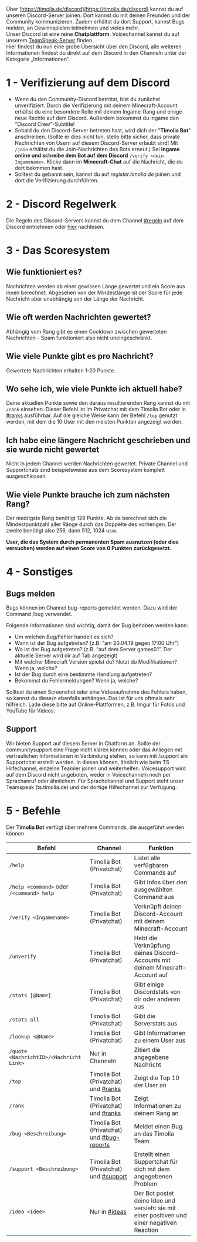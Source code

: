 Über [https://timolia.de/discord](https://timolia.de/discord) kannst du auf unseren Discord-Server joinen. Dort kannst du mit deinen Freunden und der Community kommunizieren. Zudem erhältst du dort Support, kannst Bugs melden, an Gewinnspielen teilnehmen und vieles mehr.  
Unser Discord ist eine reine <strong>Chatplattform</strong>. Voicechannel kannst du auf unserem [TeamSpeak-Server](/teamspeak/) finden.  
Hier findest du nun eine grobe Übersicht über den Discord, alle weiteren Informationen findest du direkt auf dem Discord in den Channeln unter der Kategorie „Informationen“.

# 1 - Verifizierung auf dem Discord
- Wenn du den Community-Discord betrittst, bist du zunächst unverifiziert. Durch die Verifizierung mit deinem Minecraft-Account erhältst du eine besondere Rolle mit deinem Ingame-Rang und einige neue Rechte auf dem Discord. Außerdem bekommst du ingame den "Discord Crew"-Subtitle!
- Sobald du den Discord-Server betreten hast, wird dich der "<strong>Timolia Bot</strong>" anschreiben. (Sollte er dies nicht tun, stelle bitte sicher, dass private Nachrichten von Usern auf diesem Discord-Server erlaubt sind! Mit `/join` erhältst du die Join-Nachrichten des Bots erneut.)  Sei <strong>ingame online und schreibe dem Bot auf dem Discord</strong> `/verify <dein Ingamename>`. Klicke dann im <strong>Minecraft-Chat</strong> auf die Nachricht, die du dort bekmmen hast.
- Solltest du gebannt sein, kannst du auf *register.timolia.de* joinen und dort die Verifizierung durchführen.

# 2 - Discord Regelwerk
Die Regeln des Discord-Servers kannst du dem Channel [#regeln](https://discord.com/channels/407554118887014402/407565978025852929) auf dem Discord entnehmen oder [hier](/rules/discord/) nachlesen.

# 3 - Das Scoresystem

## Wie funktioniert es?
Nachrichten werden ab einer gewissen Länge gewertet und ein Score aus ihnen berechnet. Abgesehen von der Mindestlänge ist der Score für jede Nachricht aber unabhängig von der Länge der Nachricht.

## Wie oft werden Nachrichten gewertet?
Abhängig vom Rang gibt es einen Cooldown zwischen gewerteten Nachrichten - Spam funktioniert also nicht uneingeschränkt.

## Wie viele Punkte gibt es pro Nachricht?
Gewertete Nachrichten erhalten 1-20 Punkte.

## Wo sehe ich, wie viele Punkte ich aktuell habe?
Deine aktuellen Punkte sowie den daraus resultierenden Rang kannst du mit `/rank` einsehen. Dieser Befehl ist im Privatchat mit dem Timolia Bot oder in [#ranks](https://discordapp.com/channels/407554118887014402/548160287891783690) ausführbar. Auf die gleiche Weise kann der Befehl `/top` genutzt werden, mit dem die 10 User mit den meisten Punkten angezeigt werden.

## Ich habe eine  längere Nachricht geschrieben und sie wurde nicht gewertet
Nicht in jedem Channel werden Nachrichten gewertet. Private Channel und Supportchats sind beispielsweise aus dem Scoresystem komplett ausgeschlossen.

## Wie viele Punkte brauche ich zum nächsten Rang?
Der niedrigste Rang benötigt 128 Punkte. Ab da berechnet sich die Mindestpunktzahl aller Ränge durch das Doppelte des vorherigen. Der zweite benötigt also 256, dann 512, 1024 usw.

<strong>User, die das System durch permanenten Spam ausnutzen (oder dies versuchen) werden auf einen Score von 0 Punkten zurückgesetzt.</strong>

# 4 - Sonstiges

## Bugs melden
Bugs können im Channel bug-reports gemeldet werden. Dazu wird der Command /bug verwendet.

Folgende Informationen sind wichtig, damit der Bug behoben werden kann:
- Um welchen Bug/Fehler handelt es sich?
- Wann ist der Bug aufgetreten? (z.B. “am 20.04.19 gegen 17:00 Uhr”)
- Wo ist der Bug aufgetreten? (z.B. “auf dem Server games01”. Der aktuelle Server wird dir auf Tab angezeigt)
- Mit welcher Minecraft Version spielst du? Nutzt du Modifikationen? Wenn ja, welche?
- Ist der Bug durch eine bestimmte Handlung aufgetreten?
- Bekommst du Fehlermeldungen? Wenn ja, welche?

Solltest du einen Screenshot oder eine Videoaufnahme des Fehlers haben, so kannst du diese/n ebenfalls anhängen. Das ist für uns oftmals sehr hilfreich.
Lade diese bitte auf Online-Plattformen, z.B. Imgur für Fotos und YouTube für Videos.

## Support

Wir bieten Support auf diesem Server in Chatform an. Sollte der communitysupport eine Frage nicht klären können oder das Anliegen mit vertraulichen Informationen in Verbindung stehen, so kann mit /support <Problembeschreibung> ein Supportchat erstellt werden. In diesen können, ähnlich wie beim TS Hilfechannel, einzelne Teamler joinen und weiterhelfen.
Voicesupport wird auf dem Discord nicht angeboten, weder in Voicechanneln noch per Sprachanruf oder ähnlichem. Für Sprachchannel und Support steht unser Teamspeak (ts.timolia.de) und der dortige Hilfechannel zur Verfügung.

# 5 - Befehle

Der <strong>Timolia Bot</strong> verfügt über mehrere Commands, die ausgeführt werden können.

| Befehl                                   | Channel                                                                                                            | Funktion                                                                                    |
|------------------------------------------|--------------------------------------------------------------------------------------------------------------------|---------------------------------------------------------------------------------------------|
| `/help`                                  | Timolia Bot (Privatchat)                                                                                           | Listet alle verfügbaren Commands auf                                                        |
| `/help <command>` oder `/<command> help` | Timolia Bot (Privatchat)                                                                                           | Gibt Infos über den ausgewählten Command aus                                                |
| `/verify <Ingamename>`                   | Timolia Bot (Privatchat)                                                                                           | Verknüpft deinen Discord-Account mit deinem Minecraft-Account                               |
| `/unverify`                              | Timolia Bot (Privatchat)                                                                                           | Hebt die Verknüpfung deines Discord-Accounts mit deinem Minecraft-Account auf               |
| `/stats [@Name]`                         | Timolia Bot (Privatchat)                                                                                           | Gibt einige Discordstats von dir oder anderen aus                                           |
| `/stats all`                             | Timolia Bot (Privatchat)                                                                                           | Gibt die Serverstats aus                                                                    |
| `/lookup <@Name>`                        | Timolia Bot (Privatchat)                                                                                           | Gibt Informationen zu einem User aus                                                        |
| `/quote <NachrichtID>/<Nachricht Link>`  | Nur in Channeln                                                                                                    | Zitiert die angegebene Nachricht                                                            |
| `/top`                                   | Timolia Bot (Privatchat) und [#ranks](https://discordapp.com/channels/407554118887014402/548160287891783690)       | Zeigt die Top 10 der User an                                                                |
| `/rank`                                  | Timolia Bot (Privatchat) und [#ranks](https://discordapp.com/channels/407554118887014402/548160287891783690)       | Zeigt Informationen zu deinem Rang an                                                       |
| `/bug <Beschreibung>`                    | Timolia Bot (Privatchat) und [#bug-reports](https://discordapp.com/channels/407554118887014402/413638656264503317) | Meldet einen Bug an das Timolia Team                                                        |
| `/support <Beschreibung>`                | Timolia Bot (Privatchat) und [#support](https://discordapp.com/channels/407554118887014402/413594798906408960)     | Erstellt einen Supportchat für dich mit dem angegebenen Problem                             |
| `/idea <Idee>`                           | Nur in [#ideas](https://canary.discord.com/channels/407554118887014402/413615776399097866)                         | Der Bot postet deine Idee und versieht sie mit einer positiven und einer negativen Reaction |